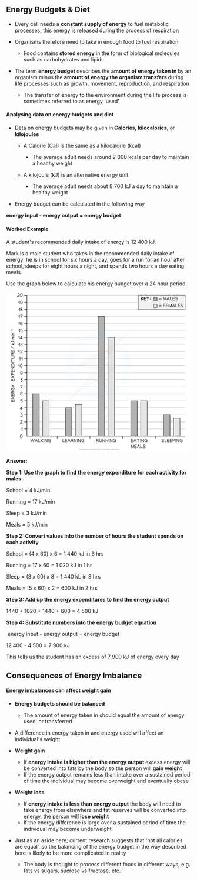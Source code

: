 Energy Budgets & Diet
---------------------

* Every cell needs a <b>constant supply of energy</b> to fuel metabolic processes; this energy is released during the process of respiration
* Organisms therefore need to take in enough food to fuel respiration

  + Food contains <b>stored energy</b> in the form of biological molecules such as carbohydrates and lipids
* The term <b>energy budget</b> describes the <b>amount of energy taken in </b>by an organism minus the <b>amount of energy the organism transfers </b>during life processes such as growth, movement, reproduction, and respiration

  + The transfer of energy to the environment during the life process is sometimes referred to as energy 'used'

#### Analysing data on energy budgets and diet

* Data on energy budgets may be given in<b> Calories, kilocalories</b>, or <b>kilojoules </b>

  + A Calorie (Cal) is the same as a kilocalorie (kcal)

    - The average adult needs around 2 000 kcals per day to maintain a healthy weight
  + A kilojoule (kJ) is an alternative energy unit

    - The average adult needs about 8 700 kJ a day to maintain a healthy weight
* Energy budget can be calculated in the following way

<b>energy input - energy output = energy budget</b>

#### Worked Example

A student's recommended daily intake of energy is 12 400 kJ.

Mark is a male student who takes in the recommended daily intake of energy; he is in school for six hours a day, goes for a run for an hour after school, sleeps for eight hours a night, and spends two hours a day eating meals.

Use the graph below to calculate his energy budget over a 24 hour period.

![energy-budgets](energy-budgets.png)

<b>Answer:</b>

<b>Step 1: Use the graph to find the energy expenditure for each activity for males</b>

School = 4 kJ/min

Running = 17 kJ/min

Sleep = 3 kJ/min

Meals = 5 kJ/min

<b>Step 2: Convert values into the number of hours the student spends on each activity</b>

School = (4 x 60) x 6 = 1 440 kJ in 6 hrs

Running = 17 x 60 = 1 020 kJ in 1 hr

Sleep = (3 x 60) x 8 = 1 440 kL in 8 hrs

Meals = (5 x 60) x 2 = 600 kJ in 2 hrs

<b>Step 3: Add up the energy expenditures to find the energy output</b>

1440 + 1020 + 1440 + 600 = 4 500 kJ

<b>Step 4: Substitute numbers into the energy budget equation</b>

 energy input - energy output = energy budget

12 400 - 4 500 = 7 900 kJ

This tells us the student has an excess of 7 900 kJ of energy every day

Consequences of Energy Imbalance
--------------------------------

#### Energy imbalances can affect weight gain

* <b>Energy budgets should be balanced</b>

  + The amount of energy taken in should equal the amount of energy used, or transferred
* A difference in energy taken in and energy used will affect an individual's weight
* <b>Weight gain</b>

  + If <b>energy intake is higher than the energy output </b>excess energy will be converted into fats by the body so the person will <b>gain weight</b>
  + If the energy output remains less than intake over a sustained period of time the individual may become overweight and eventually obese
* <b>Weight loss</b>

  + If <b>energy intake is less than energy output </b>the body will need to take energy from elsewhere and fat reserves will be converted into energy, the person will<b> lose weight</b>
  + If the energy difference is large over a sustained period of time the individual may become underweight
* Just as an aside here; current research suggests that 'not all calories are equal', so the balancing of the energy budget in the way described here is likely to be more complicated in reality

  + The body is thought to process different foods in different ways, e.g. fats vs sugars, sucrose vs fructose, etc.
